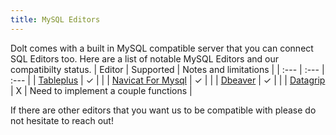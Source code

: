 ```yaml
---
title: MySQL Editors
---
```


Dolt comes with a built in MySQL compatible server that you can connect SQL Editors too. Here are a list of notable MySQL Editors and our compatibilty status. 
| Editor | Supported | Notes and limitations |
| :--- | :--- | :--- |
| [Tableplus](https://tableplus.com/) | ✓ |  |
| [Navicat For Mysql](https://www.navicat.com/en/products/navicat-for-mysql) | ✓ |  |
| [Dbeaver](https://dbeaver.io/) | ✓ |  |
| [Datagrip](https://www.jetbrains.com/datagrip/) | X | Need to implement a couple functions |

If there are other editors that you want us to be compatible with please do not hesitate to reach out!
